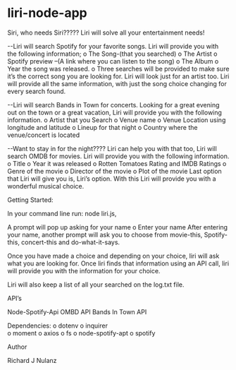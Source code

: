 # liri-node-app
Siri, who needs Siri????? Liri will solve all your entertainment needs!

--Liri will search Spotify for your favorite songs. Liri will provide you with the following information;
o	The Song-(that you searched)
o	The Artist
o	Spotify preview –(A link where you can listen to the song)
o	The Album
o	Year the song was released.
o	Three searches will be provided to make sure it’s the correct song you are looking for.
Liri will look just for an artist too. Liri will provide all the same information, with just the song choice changing for every search found.

--Liri will search Bands in Town for concerts. Looking for a great evening out on the town or a great vacation,  Liri will provide you with the following information.
o	Artist that you Search
o	Venue name 
o	Venue Location using longitude and latitude 
o	Lineup for that night
o	Country where the venue/concert is located

--Want to stay in for the night???? Liri can help you with that too, Liri will search
OMDB for movies. Liri will provide you with the following information.
o	Title 
o	Year it was released
o	Rotten Tomatoes Rating and IMDB Ratings
o	Genre of the movie
o	Director of the movie
o	Plot of the movie
Last option that Liri will give you is, Liri’s option. With this Liri will provide you with a wonderful musical choice.

Getting Started:

In your command line run: node liri.js,

A prompt will pop up asking for your name
o	Enter your name
After entering your name, another prompt will ask you to choose from movie-this, Spotify-this, concert-this and do-what-it-says.

Once you have made a choice and depending on your choice, liri will ask what
you are looking for. Once liri finds that information using an API call, liri
will provide you with the information for your choice.

Liri will also keep a list of all your searched on the log.txt file.


API’s

Node-Spotify-Api
OMBD API
Bands In Town API

Dependencies:
o	dotenv 
o	inquirer  
o	moment
o	axios
o	fs
o	node-spotify-apt
o	spotify

Author

Richard J Nulanz

